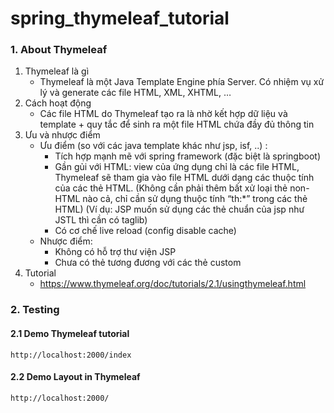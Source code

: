 # spring_thymeleaf_tutorial
### 1. About Thymeleaf
1. Thymeleaf là gì
    - Thymeleaf là một Java Template Engine phía Server. Có nhiệm vụ xử lý và generate các file HTML, XML, XHTML, …
2. Cách hoạt động
   - Các file HTML do Thymeleaf tạo ra là nhờ kết hợp dữ liệu và template + quy tắc để sinh ra một file HTML chứa đầy đủ thông tin
3. Ưu và nhược điểm
    - Ưu điểm (so với các java template khác như jsp, isf, ..) :
        + Tích hợp mạnh mẽ với spring framework (đặc biệt là springboot)
        +  Gần gủi với HTML: view của ứng dụng chỉ là các file HTML, Thymeleaf sẽ tham gia vào file HTML dưới dạng các thuộc tính của các thẻ HTML.
           (Không cần phải thêm bất xử loại thẻ non-HTML nào cả, chỉ cần sử dụng thuộc tính “th:*” trong các thẻ HTML)
           (Ví dụ: JSP muốn sử dụng các thẻ chuẩn của jsp như JSTL thì cần có taglib)
        +  Có cơ chế live reload (config disable cache)
    - Nhược điểm:
        + Không có hỗ trợ thư viện JSP
        + Chưa có thẻ tương đương với các thẻ custom
4. Tutorial
    - https://www.thymeleaf.org/doc/tutorials/2.1/usingthymeleaf.html
### 2. Testing
#### 2.1 Demo Thymeleaf tutorial
    http://localhost:2000/index
#### 2.2 Demo Layout in Thymeleaf
    http://localhost:2000/  
